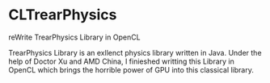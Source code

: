 # CLTrearPhysics
reWrite TrearPhysics Library in OpenCL

TrearPhysics Library is an exllenct physics library written in Java. Under the help of Doctor Xu and AMD China, I finieshed
writting this Library in OpenCL which brings the horrible power of GPU into this classical library. 

